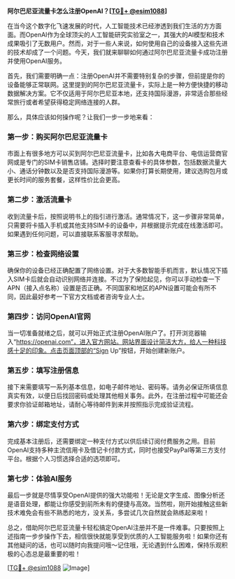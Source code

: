 **阿尔巴尼亚流量卡怎么注册OpenAI？[[TG💪+ @esim1088](https://t.me/s/esim1088)]**

在当今这个数字化飞速发展的时代，人工智能技术已经渗透到我们生活的方方面面。而OpenAI作为全球顶尖的人工智能研究实验室之一，其强大的AI模型和技术成果吸引了无数用户。然而，对于一些人来说，如何使用自己的设备接入这些先进的技术却成了一个问题。今天，我们就来聊聊如何通过阿尔巴尼亚流量卡成功注册并使用OpenAI服务。

首先，我们需要明确一点：注册OpenAI并不需要特别复杂的步骤，但前提是你的设备能够正常联网。这里提到的阿尔巴尼亚流量卡，实际上是一种方便快捷的移动数据解决方案。它不仅适用于阿尔巴尼亚本地，还支持国际漫游，非常适合那些经常旅行或者希望获得稳定网络连接的人群。

那么，具体应该如何操作呢？让我们一步一步地来看：

### 第一步：购买阿尔巴尼亚流量卡

市面上有很多地方可以买到阿尔巴尼亚流量卡，比如各大电商平台、电信运营商官网或是专门的SIM卡销售店铺。选择时要注意查看卡的具体参数，包括数据流量大小、通话分钟数以及是否支持国际漫游等。如果你打算长期使用，建议选购包月或更长时间的服务套餐，这样性价比会更高。

### 第二步：激活流量卡

收到流量卡后，按照说明书上的指引进行激活。通常情况下，这一步骤非常简单，只需要将卡插入手机或其他支持SIM卡的设备中，并根据提示完成在线激活即可。如果遇到任何问题，可以直接联系客服寻求帮助。

### 第三步：检查网络设置

确保你的设备已经正确配置了网络设置。对于大多数智能手机而言，默认情况下插入SIM卡后就会自动识别网络并连接。不过为了保险起见，你可以手动检查一下APN（接入点名称）设置是否正确。不同国家和地区的APN设置可能会有所不同，因此最好参考一下官方文档或者咨询专业人士。

### 第四步：访问OpenAI官网

当一切准备就绪之后，就可以开始正式注册OpenAI账户了。打开浏览器输入“https://openai.com”，进入官方网站。网站界面设计简洁大方，给人一种科技感十足的印象。点击页面顶部的“Sign Up”按钮，开始创建新账户。

### 第五步：填写注册信息

接下来需要填写一系列基本信息，如电子邮件地址、密码等。请务必保证所填信息真实有效，以便日后找回密码或处理其他相关事务。此外，在注册过程中可能还会要求你验证邮箱地址，请耐心等待邮件到来并按照指示完成验证流程。

### 第六步：绑定支付方式

完成基本注册后，还需要绑定一种支付方式以供后续订阅付费服务之用。目前OpenAI支持多种主流信用卡及借记卡付款方式，同时也接受PayPal等第三方支付平台。根据个人习惯选择合适的选项即可。

### 第七步：体验AI服务

最后一步就是尽情享受OpenAI提供的强大功能啦！无论是文字生成、图像分析还是语音处理，都能让你感受到前所未有的便捷与高效。当然啦，刚开始接触这些新技术难免会有些不熟悉的地方，没关系，多尝试几次自然就会熟练起来啦！

总之，借助阿尔巴尼亚流量卡轻松搞定OpenAI注册并不是一件难事。只要按照上述指南一步步操作下去，相信很快就能享受到优质的人工智能服务啦！如果你还有其他疑问的话，也可以随时向我提问哦～记住哦，无论遇到什么困难，保持乐观积极的心态总是最重要的啦！

[[TG💪+ @esim1088](https://t.me/s/esim1088) ![Image](https://i.postimg.cc/4NQfJmqS/Snipaste-2025-05-13-00-14-12.png)]